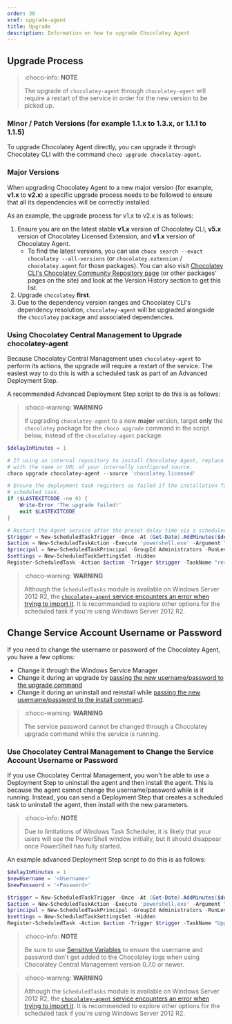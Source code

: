 ```yaml
---
order: 30
xref: upgrade-agent
title: Upgrade
description: Information on how to upgrade Chocolatey Agent
---
```


## Upgrade Process

> :choco-info: **NOTE**
>
> The upgrade of `chocolatey-agent` through `chocolatey-agent` will require a restart of the service in order for the new version to be picked up.

### Minor / Patch Versions (for example 1.1.x to 1.3.x, or 1.1.1 to 1.1.5)

To upgrade Chocolatey Agent directly, you can upgrade it through Chocolatey CLI with the command `choco upgrade chocolatey-agent`.

### Major Versions

When upgrading Chocolatey Agent to a new major version (for example, **v1.x** to **v2.x**) a specific upgrade process needs to be followed to ensure that all its dependencies will be correctly installed.

As an example, the upgrade process for v1.x to v2.x is as follows:

1. Ensure you are on the latest stable **v1.x** version of Chocolatey CLI, **v5.x** version of Chocolatey Licensed Extension, and **v1.x** version of Chocolatey Agent.
    - To find the latest versions, you can use `choco search --exact chocolatey --all-versions` (or `chocolatey.extension` / `chocolatey.agent` for those packages).
      You can also visit [Chocolatey CLI's Chocolatey Community Repository page](https://community.chocolatey.org/packages/chocolatey) (or other packages' pages on the site) and look at the Version History section to get this list.
1. Upgrade `chocolatey` **first**.
1. Due to the dependency version ranges and Chocolatey CLI's dependency resolution, `chocolatey-agent` will be upgraded alongside the `chocolatey` package and associated dependencies.

### Using Chocolatey Central Management to Upgrade chocolatey-agent

Because Chocolatey Central Management uses `chocolatey-agent` to perform its actions, the upgrade will require a restart of the service.
The easiest way to do this is with a scheduled task as part of an Advanced Deployment Step.

A recommended Advanced Deployment Step script to do this is as follows:

> :choco-warning: **WARNING**
>
> If upgrading `chocolatey-agent` to a new **major** version, target **only** the `chocolatey` package for the `choco upgrade` command in the script below, instead of the `chocolatey-agent` package.

```powershell
$delayInMinutes = 1

# If using an internal repository to install Chocolatey Agent, replace `chocolatey.licensed` below
# with the name or URL of your internally configured source.
choco upgrade chocolatey-agent --source 'chocolatey.licensed'

# Ensure the deployment task registers as failed if the installation failed, and skip registering the
# scheduled task.
if ($LASTEXITCODE -ne 0) {
    Write-Error 'The upgrade failed!'
    exit $LASTEXITCODE
}

# Restart the Agent service after the preset delay time via a scheduled task.
$trigger = New-ScheduledTaskTrigger -Once -At (Get-Date).AddMinutes($delayInMinutes)
$action = New-ScheduledTaskAction -Execute 'powershell.exe' -Argument "-WindowStyle Hidden -Command Restart-Service chocolatey-agent"
$principal = New-ScheduledTaskPrincipal -GroupId Administrators -RunLevel Highest
$settings = New-ScheduledTaskSettingsSet -Hidden
Register-ScheduledTask -Action $action -Trigger $trigger -TaskName "restart chocolatey-agent" -Description "Upgrade Chocolatey Agent" -Principal $principal -Settings $settings -Verbose:$false
```

> :choco-warning: **WARNING**
>
> Although the `ScheduledTasks` module is available on Windows Server 2012 R2, the [`chocolatey-agent` service encounters an error when trying to import it](https://github.com/chocolatey/chocolatey-licensed-issues/issues/273). It is recommended to explore other options for the scheduled task if you're using Windows Server 2012 R2.

## Change Service Account Username or Password

If you need to change the username or password of the Chocolatey Agent, you have a few options:

* Change it through the Windows Service Manager
* Change it during an upgrade by [passing the new username/password to the upgrade command](xref:setup-agent#package-parameters)
* Change it during an uninstall and reinstall while [passing the new username/password to the install command](xref:setup-agent#package-parameters).

> :choco-warning: **WARNING**
>
> The service password cannot be changed through a Chocolatey upgrade command while the service is running.

### Use Chocolatey Central Management to Change the Service Account Username or Password

If you use Chocolatey Central Management, you won't be able to use a Deployment Step to uninstall the agent and then install the agent. This is because the agent cannot change the username/password while is it running. Instead, you can send a Deployment Step that creates a scheduled task to uninstall the agent, then install with the new parameters.

> :choco-info: **NOTE**
>
> Due to limitations of Windows Task Scheduler, it is likely that your users will see the PowerShell window initially, but it should disappear once PowerShell has fully started.

An example advanced Deployment Step script to do this is as follows:

```powershell
$delayInMinutes = 1
$newUsername = '<Username>'
$newPassword = '<Password>'

$trigger = New-ScheduledTaskTrigger -Once -At (Get-Date).AddMinutes($delayInMinutes)
$action = New-ScheduledTaskAction -Execute 'powershell.exe' -Argument "-WindowStyle Hidden -Command choco uninstall chocolatey-agent -y ; choco install chocolatey-agent -y --params='/Username:$newUsername' --package-parameters-sensitive='/Password:$newPassword'"
$principal = New-ScheduledTaskPrincipal -GroupId Administrators -RunLevel Highest
$settings = New-ScheduledTaskSettingsSet -Hidden
Register-ScheduledTask -Action $action -Trigger $trigger -TaskName "Upgrade chocolatey-agent" -Description "Upgrade Chocolatey Agent" -Principal $principal -Settings $settings -Verbose:$false
```

> :choco-info: **NOTE**
>
> Be sure to use [Sensitive Variables](xref:ccm-administration-sensitive-variables) to ensure the username and password don't get added to the Chocolatey logs when using Chocolatey Central Management version 0.7.0 or newer.

> :choco-warning: **WARNING**
>
> Although the `ScheduledTasks` module is available on Windows Server 2012 R2, the [`chocolatey-agent` service encounters an error when trying to import it](https://github.com/chocolatey/chocolatey-licensed-issues/issues/273). It is recommended to explore other options for the scheduled task if you're using Windows Server 2012 R2.
